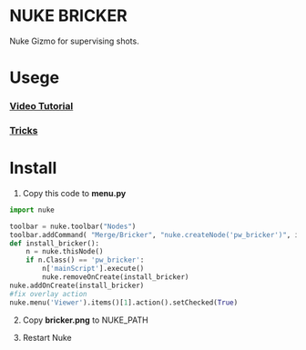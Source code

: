 # NUKE BRICKER

Nuke Gizmo for supervising shots.

# Usege
### [Video Tutorial](https://youtu.be/z18xjO2nJfg)

### [Tricks](https://youtu.be/TFQaIXKqf1Q)

# Install

1. Copy this code to __menu.py__

```python
import nuke

toolbar = nuke.toolbar("Nodes")
toolbar.addCommand( "Merge/Bricker", "nuke.createNode('pw_bricker')", icon="bricker.png")
def install_bricker():
    n = nuke.thisNode()
    if n.Class() == 'pw_bricker':
        n['mainScript'].execute()
        nuke.removeOnCreate(install_bricker)
nuke.addOnCreate(install_bricker)
#fix overlay action
nuke.menu('Viewer').items()[1].action().setChecked(True) 
```

2. Copy __bricker.png__ to NUKE_PATH

3. Restart Nuke
